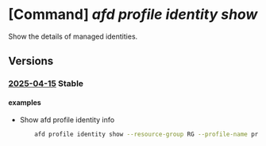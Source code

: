 # [Command] _afd profile identity show_

Show the details of managed identities.

## Versions

### [2025-04-15](/Resources/mgmt-plane/L3N1YnNjcmlwdGlvbnMve30vcmVzb3VyY2Vncm91cHMve30vcHJvdmlkZXJzL21pY3Jvc29mdC5jZG4vcHJvZmlsZXMve30=/2025-04-15.xml) **Stable**

<!-- mgmt-plane /subscriptions/{}/resourcegroups/{}/providers/microsoft.cdn/profiles/{} 2025-04-15 identity -->

#### examples

- Show afd profile identity info
    ```bash
        afd profile identity show --resource-group RG --profile-name profile1
    ```

